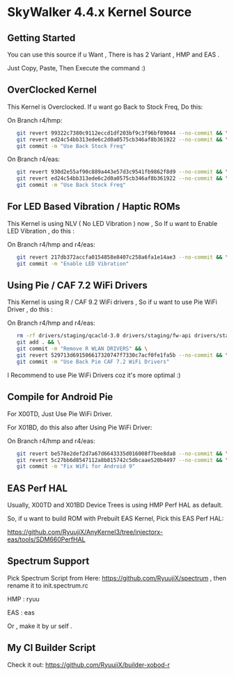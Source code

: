 SkyWalker 4.4.x Kernel Source
====================================

Getting Started
---------------
You can use this source if u Want , 
There is has 2 Variant , HMP and EAS .

Just Copy, Paste, Then Execute the command :)


OverClocked Kernel
------------------
This Kernel is Overclocked. If u want go Back to Stock Freq, Do this:

On Branch r4/hmp:
```bash
   git revert 99322c7380c9112eccd1df203bf9c3f96bf09044 --no-commit && \
   git revert ed24c54bb313ede6c2d0a0575cb346af8b361922 --no-commit && \
   git commit -m "Use Back Stock Freq"
```

On Branch r4/eas:
```bash
   git revert 930d2e55af90c889a443e57d3c9541fb9862f8d9 --no-commit && \
   git revert ed24c54bb313ede6c2d0a0575cb346af8b361922 --no-commit && \
   git commit -m "Use Back Stock Freq"
```

For LED Based Vibration / Haptic ROMs
----------------------------
This Kernel is using NLV ( No LED Vibration ) now , So If u want to Enable
LED Vibration , do this :

On Branch r4/hmp and r4/eas:
```bash
   git revert 217db372accfa0154858e8407c258a6fa1e14ae3 --no-commit && \
   git commit -m "Enable LED Vibration"
```

Using Pie / CAF 7.2 WiFi Drivers
--------------------------------
This Kernel is using R / CAF 9.2 WiFi drivers , So if u want to use
Pie WiFi Driver , do this :

On Branch r4/hmp and r4/eas:
```bash
   rm -rf drivers/staging/qcacld-3.0 drivers/staging/fw-api drivers/staging/qca-wifi-host-cmn && \
   git add . && \
   git commit -m "Remove R WLAN DRIVERS" && \
   git revert 529713d691506617320747f7330c7acf0fe1fa5b --no-commit && \
   git commit -m "Use Back Pie CAF 7.2 WiFi Drivers" 
```

I Recommend to use Pie WiFi Drivers coz it's more optimal :)

Compile for Android Pie
-----------------------

For X00TD, Just Use Pie WiFi Driver.

For X01BD, do this also after Using Pie WiFi Driver:

On Branch r4/hmp and r4/eas:
```bash
   git revert be578e2def2d7a67d6643335d016008f7bee8da8 --no-commit && \
   git revert 5c27bb6d8547112a8b815742c5dbcaae520b4497 --no-commit && \
   git commit -m "Fix WiFi for Android 9"
```

EAS Perf HAL
------------
Usually, X00TD and X01BD Device Trees is using HMP Perf HAL as default.

So, if u want to build ROM with Prebuilt EAS Kernel, Pick this EAS Perf HAL:

https://github.com/RyuujiX/AnyKernel3/tree/injectorx-eas/tools/SDM660PerfHAL

Spectrum Support
----------------
Pick Spectrum Script from Here: https://github.com/RyuujiX/spectrum , then rename it to init.spectrum.rc

HMP : ryuu

EAS : eas

Or , make it by ur self .

My CI Builder Script
--------------------
Check it out: https://github.com/RyuujiX/builder-xobod-r